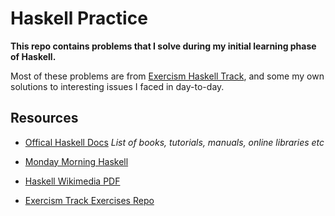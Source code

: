 # Haskell Practice

__This repo contains problems that I solve during my initial learning phase of Haskell.__

Most of these problems are from [Exercism Haskell Track](https://exercism.io/my/tracks/haskell), and some my own solutions to interesting issues I faced in day-to-day.

## Resources

* [Offical Haskell Docs](https://www.haskell.org/documentation/) _List of books, tutorials, manuals, online libraries etc_

* [Monday Morning Haskell](https://mmhaskell.com/)

* [Haskell Wikimedia PDF](https://upload.wikimedia.org/wikipedia/commons/2/26/Haskell.pdf)

* [Exercism Track Exercises Repo](https://github.com/exercism/haskell)
